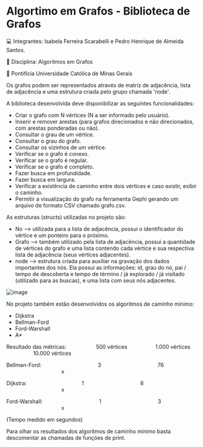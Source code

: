 # Algortimo em Grafos - Biblioteca de Grafos
💻 Integrantes: Isabela Ferreira Scarabelli e Pedro Henrique de Almeida Santos.

📖 Disciplina: Algoritmos em Grafos

🏫 Pontifícia Universidade Católica de Minas Gerais

Os grafos podem ser representados através de matriz de adjacência, lista de adjacência e uma estrutura criada pelo grupo chamada 'node'.

A biblioteca desenvolvida deve disponibilizar as seguintes funcionalidades:
- Criar o grafo com N vértices (N a ser informado pelo usuário).
- Inserir e remover arestas (para grafos direcionados e não direcionados, com arestas ponderadas ou não).
- Consultar o grau de um vértice.
- Consultar o grau do grafo.
- Consultar os vizinhos de um vértice.
- Verificar se o grafo é conexo.
- Verificar se o grafo é regular.
- Verificar se o grafo é completo.
- Fazer busca em profundidade.
- Fazer busca em largura.
- Verificar a existência de caminho entre dois vértices e caso existir, exibir o caminho.
- Permitir a visualização do grafo na ferramenta Gephi gerando um arquivo de formato CSV chamado grafo.csv.

As estruturas (structs) utilizadas no projeto são:
- No --> utilizada para a lista de adjacência, possui o identificador do vértice e um ponteiro para o próximo.
- Grafo --> também utilizado pela lista de adjacência, possui a quantidade de vértices do grafo e uma lista contendo cada vértice e sua respectiva lista de adjacência (seus vértices adjacentes). 
- node --> estrutura criada para auxiliar na gravação dos dados importantes dos nós. Ela possui as informações: id, grau do nó, pai / tempo de descoberta e tempo de término / já explorado / já visitado (utilizado para as buscas), e uma lista com seus nós adjacentes.
  
![image](https://github.com/pehenriquea/graphLibrary/assets/73960096/87fb48e3-f45c-45a8-8cc7-83065bbede59)

No projeto também estão desenvolvidos os algoritmos de caminho mínimo:
- Dijkstra
- Bellman-Ford
- Ford-Warshall
- A*


Resultado das métricas:
&nbsp;&nbsp;&nbsp;&nbsp;&nbsp;&nbsp;&nbsp;&nbsp;&nbsp;&nbsp;&nbsp;&nbsp;&nbsp;&nbsp;&nbsp;&nbsp;&nbsp;&nbsp; 500 vértices &nbsp;&nbsp;&nbsp;&nbsp;&nbsp;&nbsp;&nbsp;&nbsp;&nbsp;&nbsp;&nbsp;&nbsp;&nbsp;&nbsp;&nbsp;&nbsp;&nbsp;&nbsp;1.000 vértices &nbsp;&nbsp;&nbsp;&nbsp;&nbsp;&nbsp;&nbsp;&nbsp;&nbsp;&nbsp;&nbsp;&nbsp;&nbsp;&nbsp;&nbsp;&nbsp;&nbsp;&nbsp;10.000 vértices

Bellman-Ford:
&nbsp;&nbsp;&nbsp;&nbsp;&nbsp;&nbsp;&nbsp;&nbsp;&nbsp;&nbsp;&nbsp;&nbsp;&nbsp;&nbsp;&nbsp;&nbsp;&nbsp;&nbsp;&nbsp;&nbsp;&nbsp;&nbsp;&nbsp;&nbsp;&nbsp;&nbsp;&nbsp;&nbsp;&nbsp;&nbsp;&nbsp;&nbsp;&nbsp;&nbsp;&nbsp;&nbsp; 3 
&nbsp;&nbsp;&nbsp;&nbsp;&nbsp;&nbsp;&nbsp;&nbsp;&nbsp;&nbsp;&nbsp;&nbsp;&nbsp;&nbsp;&nbsp;&nbsp;&nbsp;&nbsp;&nbsp;&nbsp;&nbsp;&nbsp;&nbsp;&nbsp;&nbsp;&nbsp;&nbsp;&nbsp;&nbsp;&nbsp;&nbsp;&nbsp;&nbsp;&nbsp;&nbsp;&nbsp;  76 
&nbsp;&nbsp;&nbsp;&nbsp;&nbsp;&nbsp;&nbsp;&nbsp;&nbsp;&nbsp;&nbsp;&nbsp;&nbsp;&nbsp;&nbsp;&nbsp;&nbsp;&nbsp;&nbsp;&nbsp;&nbsp;&nbsp;&nbsp;&nbsp;&nbsp;&nbsp;&nbsp;&nbsp;&nbsp;&nbsp;&nbsp;&nbsp;&nbsp;&nbsp;&nbsp;&nbsp; x

Dijkstra:
&nbsp;&nbsp;&nbsp;&nbsp;&nbsp;&nbsp;&nbsp;&nbsp;&nbsp;&nbsp;&nbsp;&nbsp;&nbsp;&nbsp;&nbsp;&nbsp;&nbsp;&nbsp;&nbsp;&nbsp;&nbsp;&nbsp;&nbsp;&nbsp;&nbsp;&nbsp;&nbsp;&nbsp;&nbsp;&nbsp;&nbsp;&nbsp;&nbsp;&nbsp;&nbsp;&nbsp;1
&nbsp;&nbsp;&nbsp;&nbsp;&nbsp;&nbsp;&nbsp;&nbsp;&nbsp;&nbsp;&nbsp;&nbsp;&nbsp;&nbsp;&nbsp;&nbsp;&nbsp;&nbsp;&nbsp;&nbsp;&nbsp;&nbsp;&nbsp;&nbsp;&nbsp;&nbsp;&nbsp;&nbsp;&nbsp;&nbsp;&nbsp;&nbsp;&nbsp;&nbsp;&nbsp;&nbsp; 8
&nbsp;&nbsp;&nbsp;&nbsp;&nbsp;&nbsp;&nbsp;&nbsp;&nbsp;&nbsp;&nbsp;&nbsp;&nbsp;&nbsp;&nbsp;&nbsp;&nbsp;&nbsp;&nbsp;&nbsp;&nbsp;&nbsp;&nbsp;&nbsp;&nbsp;&nbsp;&nbsp;&nbsp;&nbsp;&nbsp;&nbsp;&nbsp;&nbsp;&nbsp;&nbsp;&nbsp; x

Ford-Warshall: 
&nbsp;&nbsp;&nbsp;&nbsp;&nbsp;&nbsp;&nbsp;&nbsp;&nbsp;&nbsp;&nbsp;&nbsp;&nbsp;&nbsp;&nbsp;&nbsp;&nbsp;&nbsp;&nbsp;&nbsp;&nbsp;&nbsp;&nbsp;&nbsp;&nbsp;&nbsp;&nbsp;&nbsp;&nbsp;&nbsp;&nbsp;&nbsp;&nbsp;&nbsp;&nbsp;&nbsp; 1
&nbsp;&nbsp;&nbsp;&nbsp;&nbsp;&nbsp;&nbsp;&nbsp;&nbsp;&nbsp;&nbsp;&nbsp;&nbsp;&nbsp;&nbsp;&nbsp;&nbsp;&nbsp;&nbsp;&nbsp;&nbsp;&nbsp;&nbsp;&nbsp;&nbsp;&nbsp;&nbsp;&nbsp;&nbsp;&nbsp;&nbsp;&nbsp;&nbsp;&nbsp;&nbsp;&nbsp; 3 
&nbsp;&nbsp;&nbsp;&nbsp;&nbsp;&nbsp;&nbsp;&nbsp;&nbsp;&nbsp;&nbsp;&nbsp;&nbsp;&nbsp;&nbsp;&nbsp;&nbsp;&nbsp;&nbsp;&nbsp;&nbsp;&nbsp;&nbsp;&nbsp;&nbsp;&nbsp;&nbsp;&nbsp;&nbsp;&nbsp;&nbsp;&nbsp;&nbsp;&nbsp;&nbsp;&nbsp; x

(Tempo medido em segundos)


Para olhar os resultados dos algoritmos de caminho mínimo basta descomentar as chamadas de funções de print.
